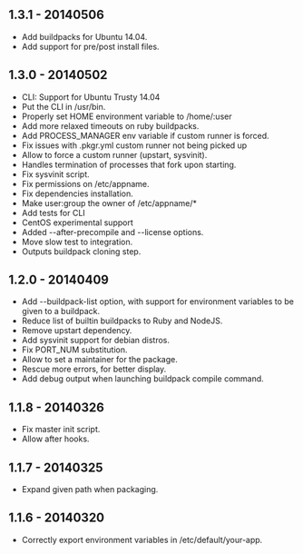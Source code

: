 ## 1.3.1 - 20140506

* Add buildpacks for Ubuntu 14.04.
* Add support for pre/post install files.

## 1.3.0 - 20140502

* CLI: Support for Ubuntu Trusty 14.04
* Put the CLI in /usr/bin.
* Properly set HOME environment variable to /home/:user
* Add more relaxed timeouts on ruby buildpacks.
* Add PROCESS_MANAGER env variable if custom runner is forced.
* Fix issues with .pkgr.yml custom runner not being picked up
* Allow to force a custom runner (upstart, sysvinit).
* Handles termination of processes that fork upon starting.
* Fix sysvinit script.
* Fix permissions on /etc/appname.
* Fix dependencies installation.
* Make user:group the owner of /etc/appname/*
* Add tests for CLI
* CentOS experimental support
* Added --after-precompile and --license options.
* Move slow test to integration.
* Outputs buildpack cloning step.

## 1.2.0 - 20140409

* Add --buildpack-list option, with support for environment variables to be given to a buildpack.
* Reduce list of builtin buildpacks to Ruby and NodeJS.
* Remove upstart dependency.
* Add sysvinit support for debian distros.
* Fix PORT_NUM substitution.
* Allow to set a maintainer for the package.
* Rescue more errors, for better display.
* Add debug output when launching buildpack compile command.

## 1.1.8 - 20140326

* Fix master init script.
* Allow after hooks.

## 1.1.7 - 20140325

* Expand given path when packaging.

## 1.1.6 - 20140320

* Correctly export environment variables in /etc/default/your-app.
